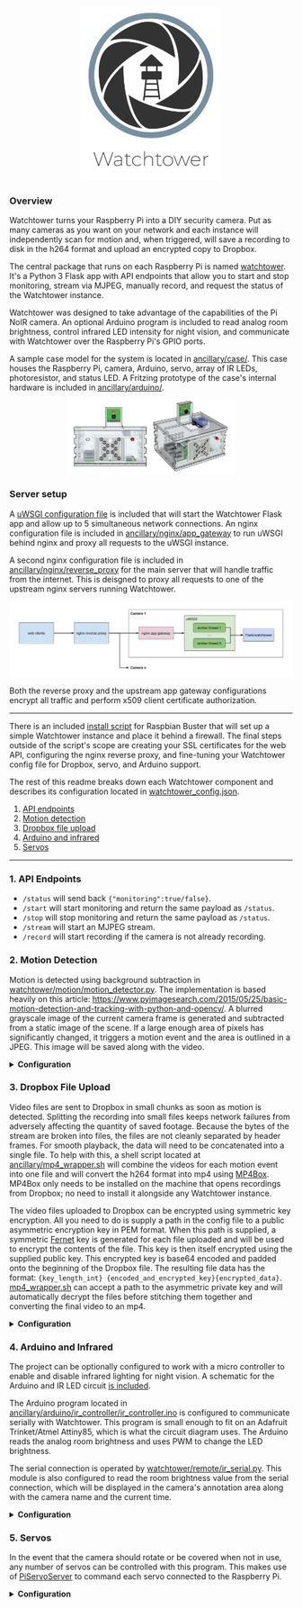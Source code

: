 
<p align="center">
  <img src="ancillary/watchtower.png" width="250" />
</p>
<p class="aligncenter">
    

### Overview

Watchtower turns your Raspberry Pi into a DIY security camera. Put as many cameras as you want on your network and each instance will independently scan for motion and, when triggered, will save a recording to disk in the h264 format and upload an encrypted copy to Dropbox.

The central package that runs on each Raspberry Pi is named [watchtower](watchtower). It's a Python 3 Flask app with API endpoints that allow you to start and stop monitoring, stream via MJPEG, manually record, and request the status of the Watchtower instance.

Watchtower was designed to take advantage of the capabilities of the Pi NoIR camera. An optional Arduino program is included to read analog room brightness, control infrared LED intensity for night vision, and communicate with Watchtower over the Raspberry Pi's GPIO ports.

A sample case model for the system is located in [ancillary/case/](ancillary/case/). This case houses the Raspberry Pi, camera, Arduino, servo, array of IR LEDs, photoresistor, and status LED. A Fritzing prototype of the case's internal hardware is included in [ancillary/arduino/](ancillary/arduino).

<p align="center">
    <img src="ancillary/case/Case_XRay.png" width="300" />
</p>

### Server setup

A [uWSGI configuration file](wsgi.ini) is included that will start the Watchtower Flask app and allow up to 5 simultaneous network connections. An nginx configuration file is included in [ancillary/nginx/app_gateway](ancillary/nginx/app_gateway) to run uWSGI behind nginx and proxy all requests to the uWSGI instance.

A second nginx configuration file is included in [ancillary/nginx/reverse_proxy](ancillary/nginx/reverse_proxy) for the main server that will handle traffic from the internet. This is deisgned to proxy all requests to one of the upstream nginx servers running Watchtower.

<p align="center">
<img src="ancillary/system_diagram.png"/>
</p>

Both the reverse proxy and the upstream app gateway configurations encrypt all traffic and perform x509 client certificate authorization.

---

There is an included [install script](install.sh) for Raspbian Buster that will set up a simple Watchtower instance and place it behind a firewall. The final steps outside of the script's scope are creating your SSL certificates for the web API, configuring the nginx reverse proxy, and fine-tuning your Watchtower config file for Dropbox, servo, and Arduino support.

The rest of this readme breaks down each Watchtower component and describes its configuration located in [watchtower_config.json](watchtower/config/watchtower_config_example.json).
 1. [API endpoints](#1-api-endpoints)
 2. [Motion detection](#2-motion-detection)
 3. [Dropbox file upload](#3-dropbox-file-upload)
 4. [Arduino and infrared](#4-arduino-and-infrared)
 5. [Servos](#5-servos)
 
 ---

 ### 1. API Endpoints

- `/status` will send back `{"monitoring":true/false}`. 
- `/start` will start monitoring and return the same payload as `/status`.
- `/stop` will stop monitoring and return the same payload as `/status`.
- `/stream` will start an MJPEG stream.
- `/record` will start recording if the camera is not already recording.

### 2. Motion Detection

Motion is detected using background subtraction in [watchtower/motion/motion_detector.py](watchtower/motion/motion_detector.py). The implementation is based heavily on this article: https://www.pyimagesearch.com/2015/05/25/basic-motion-detection-and-tracking-with-python-and-opencv/. A blurred grayscale image of the current camera frame is generated and subtracted from a static image of the scene. If a large enough area of pixels has significantly changed, it triggers a motion event and the area is outlined in a JPEG. This image will be saved along with the video.

<details>
  <summary><b>Configuration</b></summary>
  
All motion properties are prefixed with `MOTION_` in the config file:
- `MAX_EVENT_TIME` is the maximum number of seconds for a single recording before a new base frame is selected. This is a failsafe to avoid infinitely recording in the event that the scene is permanently altered.
- `MIN_TRIGGER_AREA` the minimum percentage (represented as a float between 0 and 1) of the image that must be detected as motion before a motion event is triggered.
- `MIN_PIXEL_DELTA_TRIGGER` the minimum delta value between the base frame and current frame that marks the pixel as a motion area. This is on a scale of 0-255.
- `RECORDING_PADDING` the number of seconds to record before and after motion occurs.
</details>


### 3. Dropbox File Upload

Video files are sent to Dropbox in small chunks as soon as motion is detected. Splitting the recording into small files keeps network failures from adversely affecting the quantity of saved footage. Because the bytes of the stream are broken into files, the files are not cleanly separated by header frames. For smooth playback, the data will need to be concatenated into a single file. To help with this, a shell script located at [ancillary/mp4_wrapper.sh](ancillary/mp4_wrapper.sh) will combine the videos for each motion event into one file and will convert the h264 format into mp4 using [MP4Box](https://gpac.wp.imt.fr/mp4box/). MP4Box only needs to be installed on the machine that opens recordings from Dropbox; no need to install it alongside any Watchtower instance.

The video files uploaded to Dropbox can be encrypted using symmetric key encryption. All you need to do is supply a path in the config file to a public asymmetric encryption key in PEM format. When this path is supplied, a symmetric [Fernet](https://cryptography.io/en/latest/fernet/) key is generated for each file uploaded and will be used to encrypt the contents of the file. This key is then itself encrypted using the supplied public key. This encrypted key is base64 encoded and padded onto the beginning of the Dropbox file. The resulting file data has the format: `{key_length_int} {encoded_and_encrypted_key}{encrypted_data}`. [mp4_wrapper.sh](ancillary/mp4_wrapper.sh) can accept a path to the asymmetric private key and will automatically decrypt the files before stitching them together and converting the final video to an mp4.

<details>
  <summary><b>Configuration</b></summary>

All Dropbox properties are prefixed with `DROPBOX_` in the config file. Dropbox can be disabled by deleting all items prefixed wtih `DROPBOX_`.
- `FILE_CHUNK_MB` determines the maximum file size in megabytes that will be uploaded to Dropbox. Files are saved in series using the name `video#.h264` like `video0.h264`, `video1.h264`, etc.
- `API_TOKEN` is the Dropbox API token for your account.
- `PUBLIC_KEY_PATH` the path to the public asymmetric key. If `null` is supplied, the Dropbox files are not encrypted.
</details>

### 4. Arduino and Infrared

The project can be optionally configured to work with a micro controller to enable and disable infrared lighting for night vision. A schematic for the Arduino and IR LED circuit [is included](/ancillary/arduino).

The Arduino program located in [ancillary/arduino/ir_controller/ir_controller.ino](ancillary/arduino/ir_controller/ir_controller.ino) is configured to communicate serially with Watchtower. This program is small enough to fit on an Adafruit Trinket/Atmel Attiny85, which is what the circuit diagram uses. The Arduino reads the analog room brightness and uses PWM to change the LED brightness.

The serial connection is operated by [watchtower/remote/ir_serial.py](watchtower/remote/ir_serial.py). This module is also configured to read the room brightness value from the serial connection, which will be displayed in the camera's annotation area along with the camera name and the current time.

<details>
  <summary><b>Configuration</b></summary>

All infrared properties are prefixed with `INFRA_` in the config file:
- `ENABLED` will determine if infrared is used. If `false`, the `ir_serial` module will be not be used.
- `BAUDRATE` is the baudrate of the serial connection.
- `ON_COMMAND` is the string written over the serial connection that turns on the room brightness sensing and IR controls.
- `OFF_COMMAND` string that turns off the room brightness sensing and IR controls.
- `PORT` is the location of the serial connection, like `/dev/serial0` on Raspbian.
- `TIMEOUT` is the time in seconds to wait for serial transmission timeouts.
- `UPDATE_HZ` the number serial loops per second. Each loop writes any pending commands and reads the room brightness. 
</details>

 ### 5. Servos
 
 In the event that the camera should rotate or be covered when not in use, any number of servos can be controlled with this program. This makes use of [PiServoServer](https://github.com/johnnewman/PiServoServer) to command each servo connected to the Raspberry Pi.  
 
 <details>
  <summary><b>Configuration</b></summary>

 In the `SERVOS` array, each object represents one physical servo and contains:
 - `BOARD_PIN` the board numbering pin of the servo.
 - `ANGLE_ON` the angle (from 0-180) of the servo for the on state.
 - `ANGLE_OFF` the angle (from 0-180) of the servo for the off state.
</details>
